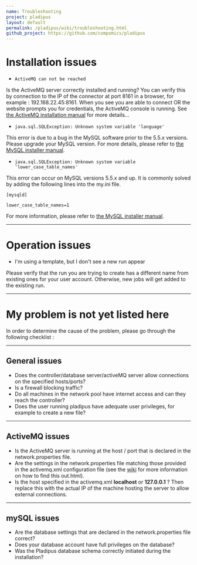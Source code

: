 ```yaml
---
name: Troubleshooting
project: pladipus
layout: default
permalink: /pladipus/wiki/troubleshooting.html
github_project: https://github.com/compomics/pladipus
---
```


# Installation issues

* `ActiveMQ can not be reached`

Is the ActiveMQ server correctly installed and running?
You can verify this by connection to the IP of the connector at port 8161 in a browser, for example : 192.168.22.45:8161. When you see you are able to connect OR the website prompts you for credentials, the ActiveMQ console is running. See [the ActiveMQ installation manual](http://compomics.github.io/pladipus/wiki/installingactivemq.html) for more details...


* `java.sql.SQLException: Unknown system variable 'language' `

This error is due to a bug in the MySQL software prior to the 5.5.x versions. Please upgrade your MySQL version. For more details, please refer to [the MySQL installer manual](http://compomics.github.io/pladipus/wiki/installingmysql.html).

* `java.sql.SQLException: Unknown system variable 'lower_case_table_names' `

This error can occur on MySQL versions 5.5.x and up. It is commonly solved by adding the following lines into the my.ini file. 

`[mysqld]`

`lower_case_table_names=1`

For more information, please refer to [the MySQL installer manual](http://compomics.github.io/pladipus/wiki/installingmysql.html).

----

# Operation issues

* I'm using a template, but I don't see a new run appear

Please verify that the run you are trying to create has a different name from existing ones for your user account. Otherwise, new jobs will get added to the existing run.

----

# My problem is not yet listed here

In order to determine the cause of the problem, please go through the following checklist : 

----

## General issues
* Does the controller/database server/activeMQ server allow connections on the specified hosts/ports?
* Is a firewall blocking traffic?
* Do all machines in the network pool have internet access and can they reach the controller?
* Does the user running pladipus have adequate user privileges, for example to create a new file?

----

## ActiveMQ issues
* Is the ActiveMQ server is running at the host / port that is declared in the network.properties file.
* Are the settings in the network.properties file matching those provided in the activemq.xml configuration file (see the [wiki](/pladipus/wiki/settings) for more information on how to find this out.html).
* Is the host specified in the activemq.xml <b>localhost</b> or <b>127.0.0.1</b> ? Then replace this with the actual IP of the machine hosting the server to allow external connections.

----

## mySQL issues
* Are the database settings that are declared in the network.properties file correct?
* Does your database account have full privileges on the database?
* Was the Pladipus database schema correctly initiated during the installation?